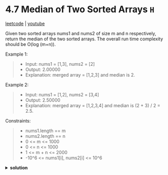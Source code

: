 # 4.7 Median of Two Sorted Arrays `H`

[leetcode](https://leetcode.com/problems/median-of-two-sorted-arrays/) |
[youtube](https://www.youtube.com/watch?v=q6IEA26hvXc)

Given two sorted arrays nums1 and nums2 of size m and n respectively,
return the median of the two sorted arrays.
The overall run time complexity should be O(log (m+n)).

Example 1:
> - Input: nums1 = [1,3], nums2 = [2]
> - Output: 2.00000
> - Explanation: merged array = [1,2,3] and median is 2.

Example 2:
> - Input: nums1 = [1,2], nums2 = [3,4]
> - Output: 2.50000
> - Explanation: merged array = [1,2,3,4] and median is (2 + 3) / 2 = 2.5.

Constraints:
> - nums1.length == m
> - nums2.length == n
> - 0 <= m <= 1000
> - 0 <= n <= 1000
> - 1 <= m + n <= 2000
> - -10^6 <= nums1[i], nums2[i] <= 10^6

<details>
  <summary><b>solution</b></summary>
</details>
